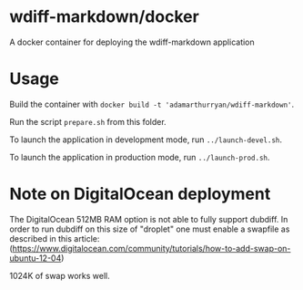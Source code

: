 # wdiff-markdown/docker

A docker container for deploying the wdiff-markdown application

Usage
======

Build the container with `docker build -t 'adamarthurryan/wdiff-markdown'`.

Run the script `prepare.sh` from this folder.

To launch the application in development mode, run `../launch-devel.sh`.

To launch the application in production mode, run `../launch-prod.sh`.


Note on DigitalOcean deployment
===============================

The DigitalOcean 512MB RAM option is not able to fully support dubdiff. In order to run dubdiff on this size of "droplet" one must enable a swapfile as described in this article:
  (https://www.digitalocean.com/community/tutorials/how-to-add-swap-on-ubuntu-12-04)

1024K of swap works well.

